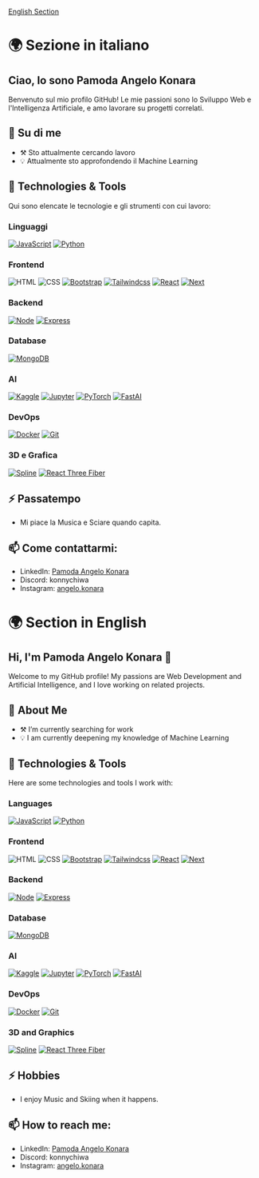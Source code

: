 <p><a href="#english">English Section</a></p>

# 🌍 Sezione in italiano
## Ciao, Io sono Pamoda Angelo Konara

Benvenuto sul mio profilo GitHub! Le mie passioni sono lo Sviluppo Web e l'Intelligenza Artificiale, e amo lavorare su progetti correlati.

## 🚀 Su di me
- ⚒️ Sto attualmente cercando lavoro
- 💡 Attualmente sto approfondendo il Machine Learning

## 🔧 Technologies & Tools

Qui sono elencate le tecnologie e gli strumenti con cui lavoro:

### Linguaggi
[![JavaScript][JavaScript.js]][JavaScript-url] [![Python][Python.py]][Python-url]

### Frontend
![HTML](https://img.shields.io/badge/HTML-E34F26?style=for-the-badge&logo=html5&logoColor=white) ![CSS](https://img.shields.io/badge/CSS-1572B6?style=for-the-badge&logo=css3&logoColor=white) [![Bootstrap][Bootstrap.css]][Bootstrap-url] [![Tailwindcss][Tailwind.css]][Tailwindcss-url] [![React][React.js]][React-url] [![Next][Next.js]][Next-url]

### Backend
[![Node][Node.js]][Node-url] [![Express][Express.js]][Express-url]

### Database
[![MongoDB][MongoDB.com]][MongoDB-url]

### AI
[![Kaggle][Kaggle.com]][Kaggle-url] [![Jupyter][Jupyter.com]][Jupyter-url] [![PyTorch][PyTorch.py]][PyTorch-url] [![FastAI][FastAI.py]][FastAI-url]

### DevOps
[![Docker][Docker.com]][Docker-url] [![Git][Git.com]][Git-url]

### 3D e Grafica

[![Spline][Spline.com]][Spline-url] [![React Three Fiber][React Three Fiber.com]][React Three Fiber-url]


## ⚡ Passatempo
- Mi piace la Musica e Sciare quando capita.

## 📫 Come contattarmi:
- LinkedIn: [Pamoda Angelo Konara](https://www.linkedin.com/in/pamoda-angelo-konara/)
- Discord: konnychiwa
- Instagram: [angelo.konara](https://www.instagram.com/angelo.konara/)


<a id="english"></a>
# 🌍 Section in English
## Hi, I'm Pamoda Angelo Konara 👋

Welcome to my GitHub profile! My passions are Web Development and Artificial Intelligence, and I love working on related projects.

## 🚀 About Me
- ⚒️ I’m currently searching for work
- 💡 I am currently deepening my knowledge of Machine Learning

## 🔧 Technologies & Tools

Here are some technologies and tools I work with:

### Languages
[![JavaScript][JavaScript.js]][JavaScript-url] [![Python][Python.py]][Python-url]

### Frontend
![HTML](https://img.shields.io/badge/HTML-E34F26?style=for-the-badge&logo=html5&logoColor=white) ![CSS](https://img.shields.io/badge/CSS-1572B6?style=for-the-badge&logo=css3&logoColor=white) [![Bootstrap][Bootstrap.css]][Bootstrap-url] [![Tailwindcss][Tailwind.css]][Tailwindcss-url] [![React][React.js]][React-url] [![Next][Next.js]][Next-url]

### Backend
[![Node][Node.js]][Node-url] [![Express][Express.js]][Express-url]

### Database
[![MongoDB][MongoDB.com]][MongoDB-url]

### AI
[![Kaggle][Kaggle.com]][Kaggle-url] [![Jupyter][Jupyter.com]][Jupyter-url] [![PyTorch][PyTorch.py]][PyTorch-url] [![FastAI][FastAI.py]][FastAI-url]

### DevOps
[![Docker][Docker.com]][Docker-url] [![Git][Git.com]][Git-url]

### 3D and Graphics

[![Spline][Spline.com]][Spline-url] [![React Three Fiber][React Three Fiber.com]][React Three Fiber-url]

## ⚡ Hobbies
- I enjoy Music and Skiing when it happens.

## 📫 How to reach me:
- LinkedIn: [Pamoda Angelo Konara](https://www.linkedin.com/in/pamoda-angelo-konara/)
- Discord: konnychiwa
- Instagram: [angelo.konara](https://www.instagram.com/angelo.konara/)




[JavaScript-url]: https://www.javascript.com/
[JavaScript.js]: https://img.shields.io/badge/JavaScript-F7DF1E?style=for-the-badge&logo=javascript&logoColor=black
[Python-url]: https://www.python.org/
[Python.py]: https://img.shields.io/badge/Python-3776AB?style=for-the-badge&logo=python&logoColor=white


[React-url]: https://reactjs.org/
[React.js]: https://img.shields.io/badge/React-20232A?style=for-the-badge&logo=react&logoColor=61DAFB
[Next-url]: https://nextjs.org/
[Next.js]: https://img.shields.io/badge/Next.js-000000?style=for-the-badge&logo=next.js&logoColor=white
[Tailwindcss-url]: https://tailwindcss.com/
[Tailwind.css]: https://img.shields.io/badge/TailwindCSS-38B2AC?style=for-the-badge&logo=tailwind-css&logoColor=white
[Bootstrap-url]: https://getbootstrap.com/ 
[Bootstrap.css]: https://img.shields.io/badge/Bootstrap-7952B3?style=for-the-badge&logo=bootstrap&logoColor=white


[Node-url]: https://nodejs.org/
[Node.js]: https://img.shields.io/badge/Node.js-43853D?style=for-the-badge&logo=node.js&logoColor=white
[Express-url]: https://expressjs.com/
[Express.js]: https://img.shields.io/badge/Express.js-000000?style=for-the-badge&logo=express&logoColor=white


[MongoDB-url]: https://www.mongodb.com/
[MongoDB.com]: https://img.shields.io/badge/MongoDB-47A248?style=for-the-badge&logo=mongodb&logoColor=white


[PyTorch-url]: https://pytorch.org/
[PyTorch.py]: https://img.shields.io/badge/PyTorch-EE4C2C?style=for-the-badge&logo=pytorch&logoColor=white
[FastAI-url]: https://www.fast.ai/
[FastAI.py]: https://img.shields.io/badge/FastAI-004482?style=for-the-badge&logo=fastai&logoColor=white
[Jupyter-url]: https://jupyter.org/
[Jupyter.com]: https://img.shields.io/badge/Jupyter-F37626?style=for-the-badge&logo=jupyter&logoColor=white
[Kaggle-url]: https://www.kaggle.com/
[Kaggle.com]: https://img.shields.io/badge/Kaggle-20BEFF?style=for-the-badge&logo=kaggle&logoColor=white


[Docker-url]: https://www.docker.com/
[Docker.com]: https://img.shields.io/badge/Docker-2496ED?style=for-the-badge&logo=docker&logoColor=white
[Git-url]: https://git-scm.com/
[Git.com]: https://img.shields.io/badge/Git-F05032?style=for-the-badge&logo=git&logoColor=white

[Spline-url]: https://spline.design/ 
[Spline.com]: https://img.shields.io/badge/Spline-6C63FF?style=for-the-badge&logo=spline&logoColor=white
[React Three Fiber-url]: https://docs.pmnd.rs/react-three-fiber/ 
[React Three Fiber.com]: https://img.shields.io/badge/React%20Three%20Fiber-000000?style=for-the-badge&logo=three.js&logoColor=white

